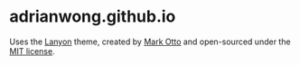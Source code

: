 # adrianwong.github.io

Uses the [Lanyon](https://github.com/poole/lanyon) theme, created by [Mark Otto](https://github.com/mdo) and open-sourced under the [MIT license](LICENSE.md).
